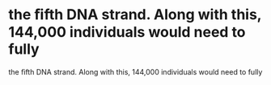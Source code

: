 # the ﬁfth DNA strand. Along with this, 144,000 individuals would need to fully

the ﬁfth DNA strand. Along with this, 144,000 individuals would need to fully
